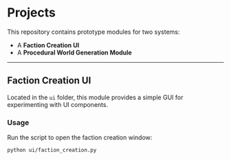 # Projects

This repository contains prototype modules for two systems:
- A **Faction Creation UI**
- A **Procedural World Generation Module**

---

## Faction Creation UI

Located in the `ui` folder, this module provides a simple GUI for experimenting with UI components.

### Usage

Run the script to open the faction creation window:

```bash
python ui/faction_creation.py
